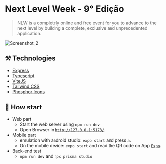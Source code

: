 # Next Level Week - 9° Edição
 
> NLW is a completely online and free event for you to advance to the next level by building a complete, exclusive and unprecedented application.

![Screenshot_2](https://user-images.githubusercontent.com/88904256/189584863-d1a0cbc0-578c-4bb9-a95b-0b4b2e6e7be4.png)


## ⚒️ Technologies
- [Express](https://expressjs.com/pt-br/)
- [Typescript](https://www.typescriptlang.org/)
- [ViteJS](https://vitejs.dev)
- [Tailwind CSS](https://tailwindcss.com)
- [Phosphor Icons](https://phosphoricons.com)

## 🚀 How start
- Web part
  - Start the web server using `npm run dev`
  - Open Browser in [`http://127.0.0.1:5173/`](http://127.0.0.1:5173/).
- Mobile part
  - emulation with android studio: `expo start` and press `a`.
  - On the mobile device: `expo start` and read the QR code on App [`Expo`](https://play.google.com/store/search?q=expo&c=apps).
- Back-end test
  - `npm run dev` and `npx prisma studio`
